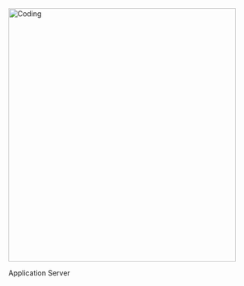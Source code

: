 <img align="centre" alt="Coding" width="450" height="500" src=https://github.com/Jaaystones/alx-system_engineering-devops/assets/111044396/fe0c55ce-58c1-44b6-9d0e-b8107fdeaa7d>

Application Server
